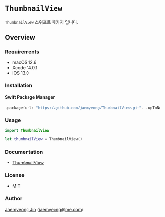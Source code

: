 # ``ThumbnailView``

``ThumbnailView`` 스위프트 패키지 입니다.

## Overview

### Requirements

- macOS 12.6
- Xcode 14.0.1
- iOS 13.0

### Installation

#### Swift Package Manager

```swift
.package(url: "https://github.com/jaemyeong/ThumbnailView.git", .upToNextMajor(from: "0.1.1"))
```

### Usage

```swift
import ThumbnailView

let thumbnailView = ThumbnailView()
```

### Documentation

- [ThumbnailView](https://thumbnail-view.jaemyeong.com/docs/documentation/thumbnailview/)

### License

- MIT

### Author

[Jaemyeong Jin](https://github.com/jaemyeong) ([jaemyeong@me.com](mailto:jaemyeong@me.com))
